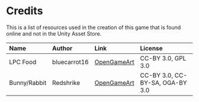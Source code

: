 # Credits

This is a list of resources used in the creation of this game that is found online and not in the Unity Asset Store.

| Name | Author       | Link                                                    | License                         |
|:-----|:-------------|:--------------------------------------------------------|:--------------------------------|
| LPC Food | bluecarrot16 | [OpenGameArt](https://opengameart.org/content/lpc-food) | CC-BY 3.0, GPL 3.0              |
| Bunny/Rabbit | Redshrike    | [OpenGameArt](https://opengameart.org/content/bunny-rabbit-lpc-style-for-pixelfarm) | CC-BY 3.0, CC-BY-SA, OGA-BY 3.0 |